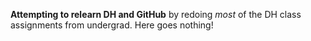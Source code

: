 **Attempting to relearn DH and GitHub** by redoing *most* of the DH class assignments from undergrad. Here goes nothing!
